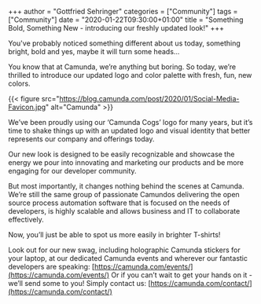 +++
author = "Gottfried Sehringer"
categories = ["Community"]
tags = ["Community"]
date = "2020-01-22T09:30:00+01:00"
title = "Something Bold, Something New - introducing our freshly updated look!"
+++

You've probably noticed something different about us today, something bright, bold and yes, maybe it will turn some heads...

You know that at Camunda, we’re anything but boring. So today, we’re thrilled to introduce our updated logo and color palette with fresh, fun, new colors.

{{< figure src="https://blog.camunda.com/post/2020/01/Social-Media-Favicon.jpg" alt="Camunda" >}}

We’ve been proudly using our ‘Camunda Cogs’ logo for many years, but it’s time to shake things up with an updated logo and visual identity that better represents our company and offerings today.

Our new look is designed to be easily recognizable and showcase the energy we pour into innovating and marketing our products and be more engaging for our developer community.

But most importantly, it changes nothing behind the scenes at Camunda. We’re still the same group of passionate Camundos delivering the open source process automation software that is focused on the needs of developers, is highly scalable and allows business and IT to collaborate effectively.

Now, you’ll just be able to spot us more easily in brighter T-shirts!

Look out for our new swag, including holographic Camunda stickers for your laptop, at our dedicated Camunda events and wherever our fantastic developers are speaking: [https://camunda.com/events/](https://camunda.com/events/)
Or if you can’t wait to get your hands on it - we’ll send some to you! Simply contact us: [https://camunda.com/contact/](https://camunda.com/contact/)
